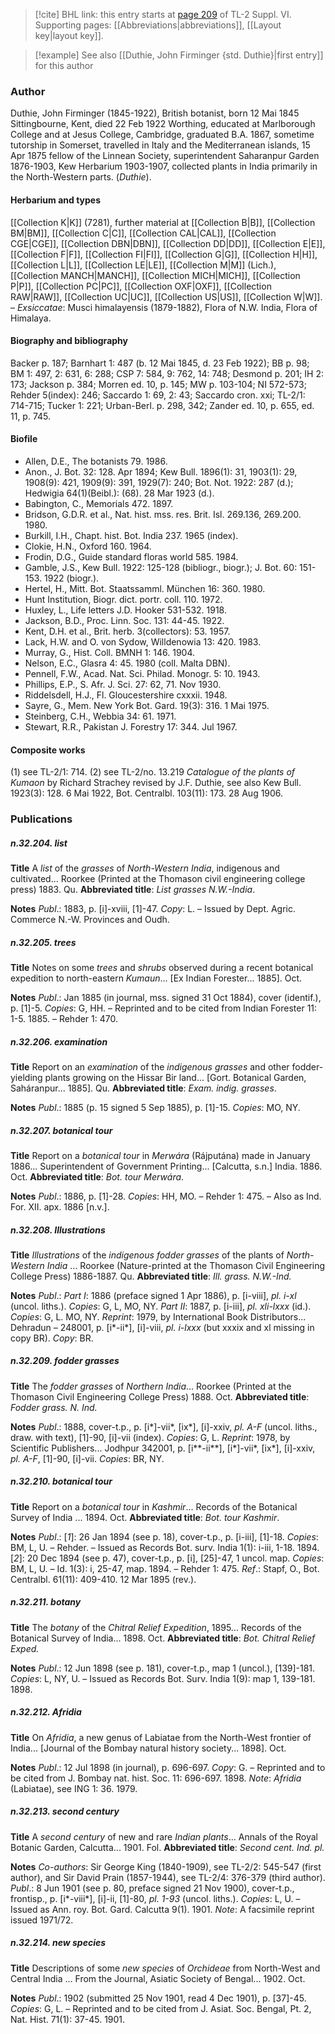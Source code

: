 > [!cite] BHL link: this entry starts at [page 209](https://www.biodiversitylibrary.org/item/103835#page/219/mode/1up) of TL-2 Suppl. VI.
> Supporting pages: [[Abbreviations|abbreviations]], [[Layout key|layout key]].

> [!example] See also [[Duthie, John Firminger {std. Duthie}|first entry]] for this author

### Author

Duthie, John Firminger (1845-1922), British botanist, born 12 Mai 1845 Sittingbourne, Kent, died 22 Feb 1922 Worthing, educated at Marlborough College and at Jesus College, Cambridge, graduated B.A. 1867, sometime tutorship in Somerset, travelled in Italy and the Mediterranean islands, 15 Apr 1875 fellow of the Linnean Society, superintendent Saharanpur Garden 1876-1903, Kew Herbarium 1903-1907, collected plants in India primarily in the North-Western parts. (*Duthie*).

#### Herbarium and types

[[Collection K|K]] (7281), further material at [[Collection B|B]], [[Collection BM|BM]], [[Collection C|C]], [[Collection CAL|CAL]], [[Collection CGE|CGE]], [[Collection DBN|DBN]], [[Collection DD|DD]], [[Collection E|E]], [[Collection F|F]], [[Collection FI|FI]], [[Collection G|G]], [[Collection H|H]], [[Collection L|L]], [[Collection LE|LE]], [[Collection M|M]] (Lich.), [[Collection MANCH|MANCH]], [[Collection MICH|MICH]], [[Collection P|P]], [[Collection PC|PC]], [[Collection OXF|OXF]], [[Collection RAW|RAW]], [[Collection UC|UC]], [[Collection US|US]], [[Collection W|W]]. – *Exsiccatae*: Musci himalayensis (1879-1882), Flora of N.W. India, Flora of Himalaya.

#### Biography and bibliography

Backer p. 187; Barnhart 1: 487 (b. 12 Mai 1845, d. 23 Feb 1922); BB p. 98; BM 1: 497, 2: 631, 6: 288; CSP 7: 584, 9: 762, 14: 748; Desmond p. 201; IH 2: 173; Jackson p. 384; Morren ed. 10, p. 145; MW p. 103-104; NI 572-573; Rehder 5(index): 246; Saccardo 1: 69, 2: 43; Saccardo cron. xxi; TL-2/1: 714-715; Tucker 1: 221; Urban-Berl. p. 298, 342; Zander ed. 10, p. 655, ed. 11, p. 745.

#### Biofile

- Allen, D.E., The botanists 79. 1986.
- Anon., J. Bot. 32: 128. Apr 1894; Kew Bull. 1896(1): 31, 1903(1): 29, 1908(9): 421, 1909(9): 391, 1929(7): 240; Bot. Not. 1922: 287 (d.); Hedwigia 64(1)(Beibl.): (68). 28 Mar 1923 (d.).
- Babington, C., Memorials 472. 1897.
- Bridson, G.D.R. et al., Nat. hist. mss. res. Brit. Isl. 269.136, 269.200. 1980.
- Burkill, I.H., Chapt. hist. Bot. India 237. 1965 (index).
- Clokie, H.N., Oxford 160. 1964.
- Frodin, D.G., Guide standard floras world 585. 1984.
- Gamble, J.S., Kew Bull. 1922: 125-128 (bibliogr., biogr.); J. Bot. 60: 151-153. 1922 (biogr.).
- Hertel, H., Mitt. Bot. Staatssamml. München 16: 360. 1980.
- Hunt Institution, Biogr. dict. portr. coll. 110. 1972.
- Huxley, L., Life letters J.D. Hooker 531-532. 1918.
- Jackson, B.D., Proc. Linn. Soc. 131: 44-45. 1922.
- Kent, D.H. et al., Brit. herb. 3(collectors): 53. 1957.
- Lack, H.W. and O. von Sydow, Willdenowia 13: 420. 1983.
- Murray, G., Hist. Coll. BMNH 1: 146. 1904.
- Nelson, E.C., Glasra 4: 45. 1980 (coll. Malta DBN).
- Pennell, F.W., Acad. Nat. Sci. Philad. Monogr. 5: 10. 1943.
- Phillips, E.P., S. Afr. J. Sci. 27: 62, 71. Nov 1930.
- Riddelsdell, H.J., Fl. Gloucestershire cxxxii. 1948.
- Sayre, G., Mem. New York Bot. Gard. 19(3): 316. 1 Mai 1975.
- Steinberg, C.H., Webbia 34: 61. 1971.
- Stewart, R.R., Pakistan J. Forestry 17: 344. Jul 1967.

#### Composite works

(1) see TL-2/1: 714.
(2) see TL-2/no. 13.219 *Catalogue of the plants of Kumaon* by Richard Strachey revised by J.F. Duthie, see also Kew Bull. 1923(3): 128. 6 Mai 1922, Bot. Centralbl. 103(11): 173. 28 Aug 1906.

### Publications

##### n.32.204. list

**Title**
A *list* of the *grasses* of *North-Western India*, indigenous and cultivated... Roorkee (Printed at the Thomason civil engineering college press) 1883. Qu.
**Abbreviated title**: *List grasses N.W.-India*.

**Notes**
*Publ*.: 1883, p. \[i\]-xviii, \[1\]-47. *Copy*: L. – Issued by Dept. Agric. Commerce N.-W. Provinces and Oudh.

##### n.32.205. trees

**Title**
Notes on some *trees* and *shrubs* observed during a recent botanical expedition to north-eastern *Kumaun*... \[Ex Indian Forester... 1885\]. Oct.

**Notes**
*Publ*.: Jan 1885 (in journal, mss. signed 31 Oct 1884), cover (identif.), p. \[1\]-5. *Copies*: G, HH. – Reprinted and to be cited from Indian Forester 11: 1-5. 1885. – Rehder 1: 470.

##### n.32.206. examination

**Title**
Report on an *examination* of the *indigenous grasses* and other fodder-yielding plants growing on the Hissar Bir land... \[Gort. Botanical Garden, Saháranpur... 1885\]. Qu.
**Abbreviated title**: *Exam. indig. grasses*.

**Notes**
*Publ*.: 1885 (p. 15 signed 5 Sep 1885), p. \[1\]-15. *Copies*: MO, NY.

##### n.32.207. botanical tour

**Title**
Report on a *botanical tour* in *Merwára* (Rájputána) made in January 1886... Superintendent of Government Printing... \[Calcutta, s.n.\] India. 1886. Oct.
**Abbreviated title**: *Bot. tour Merwára*.

**Notes**
*Publ*.: 1886, p. \[1\]-28. *Copies*: HH, MO. – Rehder 1: 475. – Also as Ind. For. XII. apx. 1886 \[n.v.\].

##### n.32.208. Illustrations

**Title**
*Illustrations* of the *indigenous fodder grasses* of the plants of *North-Western India* ... Roorkee (Nature-printed at the Thomason Civil Engineering College Press) 1886-1887. Qu.
**Abbreviated title**: *Ill. grass. N.W.-Ind.*

**Notes**
*Publ*.: *Part I*: 1886 (preface signed 1 Apr 1886), p. \[i-viii\], *pl. i-xl* (uncol. liths.). *Copies*: G, L, MO, NY.
*Part II*: 1887, p. \[i-iii\], *pl. xli-lxxx* (id.). *Copies*: G, L. MO, NY.
*Reprint*: 1979, by International Book Distributors... Dehradun – 248001, p. \[i\*-ii\*\], \[i\]-viii, *pl. i-lxxx* (but xxxix and xl missing in copy BR). *Copy*: BR.

##### n.32.209. fodder grasses

**Title**
The *fodder grasses* of *Northern India*... Roorkee (Printed at the Thomason Civil Engineering College Press) 1888. Oct.
**Abbreviated title**: *Fodder grass. N. Ind.*

**Notes**
*Publ*.: 1888, cover-t.p., p. \[i\*\]-vii\*, \[ix\*\], \[i\]-xxiv, *pl. A-F* (uncol. liths., draw. with text), \[1\]-90, \[i\]-vii (index). *Copies*: G, L.
*Reprint*: 1978, by Scientific Publishers... Jodhpur 342001, p. \[i\*\*-ii\*\*\], \[i\*\]-vii\*, \[ix\*\], \[i\]-xxiv, *pl. A-F*, \[1\]-90, \[i\]-vii. *Copies*: BR, NY.

##### n.32.210. botanical tour

**Title**
Report on a *botanical tour* in *Kashmir*... Records of the Botanical Survey of India ... 1894. Oct.
**Abbreviated title**: *Bot. tour Kashmir*.

**Notes**
*Publ*.: \[*1*\]: 26 Jan 1894 (see p. 18), cover-t.p., p. \[i-iii\], \[1\]-18. *Copies*: BM, L, U. – Rehder. – Issued as Records Bot. surv. India 1(1): i-iii, 1-18. 1894.
\[*2*\]: 20 Dec 1894 (see p. 47), cover-t.p., p. \[i\], \[25\]-47, 1 uncol. map. *Copies*: BM, L, U. – Id. 1(3): i, 25-47, map. 1894. – Rehder 1: 475.
*Ref*.: Stapf, O., Bot. Centralbl. 61(11): 409-410. 12 Mar 1895 (rev.).

##### n.32.211. botany

**Title**
The *botany* of the *Chitral Relief Expedition*, 1895... Records of the Botanical Survey of India... 1898. Oct.
**Abbreviated title**: *Bot. Chitral Relief Exped.*

**Notes**
*Publ*.: 12 Jun 1898 (see p. 181), cover-t.p., map 1 (uncol.), \[139\]-181. *Copies*: L, NY, U. – Issued as Records Bot. Surv. India 1(9): map 1, 139-181. 1898.

##### n.32.212. Afridia

**Title**
On *Afridia*, a new genus of Labiatae from the North-West frontier of India... \[Journal of the Bombay natural history society... 1898\]. Oct.

**Notes**
*Publ*.: 12 Jul 1898 (in journal), p. 696-697. *Copy*: G. – Reprinted and to be cited from J. Bombay nat. hist. Soc. 11: 696-697. 1898.
*Note*: *Afridia* (Labiatae), see ING 1: 36. 1979.

##### n.32.213. second century

**Title**
A *second century* of new and rare *Indian plants*... Annals of the Royal Botanic Garden, Calcutta... 1901. Fol.
**Abbreviated title**: *Second cent. Ind. pl.*

**Notes**
*Co-authors*: Sir George King (1840-1909), see TL-2/2: 545-547 (first author), and Sir David Prain (1857-1944), see TL-2/4: 376-379 (third author).
*Publ*.: 8 Jun 1901 (see p. 80, preface signed 21 Nov 1900), cover-t.p., frontisp., p. \[i\*-viii\*\], \[i\]-ii, \[1\]-80, *pl. 1-93* (uncol. liths.). *Copies*: L, U. – Issued as Ann. roy. Bot. Gard. Calcutta 9(1). 1901.
*Note*: A facsimile reprint issued 1971/72.

##### n.32.214. new species

**Title**
Descriptions of some *new species* of *Orchideae* from North-West and Central India ... From the Journal, Asiatic Society of Bengal... 1902. Oct.

**Notes**
*Publ*.: 1902 (submitted 25 Nov 1901, read 4 Dec 1901), p. \[37\]-45. *Copies*: G, L. – Reprinted and to be cited from J. Asiat. Soc. Bengal, Pt. 2, Nat. Hist. 71(1): 37-45. 1901.

